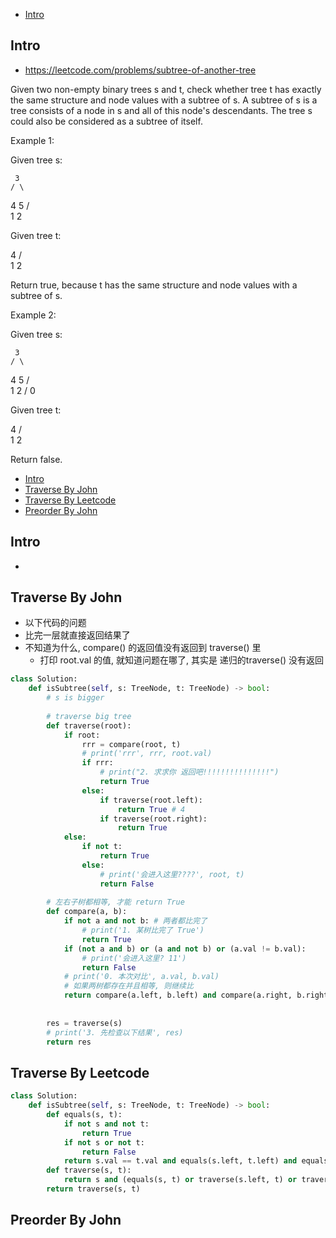 - [Intro](#intro)

## Intro

- https://leetcode.com/problems/subtree-of-another-tree


Given two non-empty binary trees s and t, check whether tree t has exactly the same structure and node values with a subtree of s. A subtree of s is a tree consists of a node in s and all of this node's descendants. The tree s could also be considered as a subtree of itself.

Example 1:

Given tree s:

     3
    / \
   4   5
  / \
 1   2

Given tree t:

   4 
  / \
 1   2

Return true, because t has the same structure and node values with a subtree of s.


Example 2:

Given tree s:

     3
    / \
   4   5
  / \
 1   2
    /
   0

Given tree t:

   4
  / \
 1   2

Return false.
- [Intro](#intro)
- [Traverse By John](#traverse-by-john)
- [Traverse By Leetcode](#traverse-by-leetcode)
- [Preorder By John](#preorder-by-john)




## Intro

- 

## Traverse By John



- 以下代码的问题
- 比完一层就直接返回结果了
- 不知道为什么, compare() 的返回值没有返回到 traverse() 里
  - 打印 root.val 的值, 就知道问题在哪了, 其实是 递归的traverse() 没有返回



```py
class Solution:
    def isSubtree(self, s: TreeNode, t: TreeNode) -> bool:
        # s is bigger
        
        # traverse big tree
        def traverse(root):
            if root:
                rrr = compare(root, t)
                # print('rrr', rrr, root.val)
                if rrr:
                    # print("2. 求求你 返回吧!!!!!!!!!!!!!!!")
                    return True
                else:
                    if traverse(root.left):
                        return True # 4
                    if traverse(root.right):
                        return True
            else:
                if not t:
                    return True
                else:
                    # print('会进入这里????', root, t)
                    return False
        
        # 左右子树都相等, 才能 return True
        def compare(a, b):
            if not a and not b: # 两者都比完了
                # print('1. 某树比完了 True')
                return True
            if (not a and b) or (a and not b) or (a.val != b.val):
                # print('会进入这里? 11')
                return False
            # print('0. 本次对比', a.val, b.val)
            # 如果两树都存在并且相等, 则继续比
            return compare(a.left, b.left) and compare(a.right, b.right)
        
        
        res = traverse(s)
        # print('3. 先检查以下结果', res)
        return res
```


## Traverse By Leetcode


```py
class Solution:
    def isSubtree(self, s: TreeNode, t: TreeNode) -> bool:
        def equals(s, t):
            if not s and not t:
                return True
            if not s or not t:
                return False
            return s.val == t.val and equals(s.left, t.left) and equals(s.right, t.right)
        def traverse(s, t):
            return s and (equals(s, t) or traverse(s.left, t) or traverse(s.right, t))
        return traverse(s, t)
```

## Preorder By John



